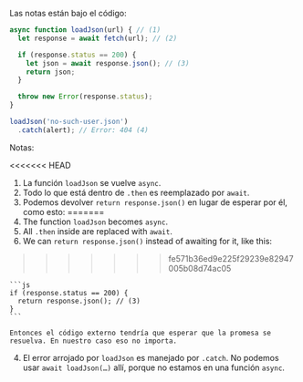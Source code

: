 
Las notas están bajo el código:

```js run
async function loadJson(url) { // (1)
  let response = await fetch(url); // (2)

  if (response.status == 200) {
    let json = await response.json(); // (3)
    return json;
  }

  throw new Error(response.status);
}

loadJson('no-such-user.json')
  .catch(alert); // Error: 404 (4)
```

Notas:

<<<<<<< HEAD
1. La función `loadJson` se vuelve `async`.
2. Todo lo que está dentro de `.then` es reemplazado por `await`.
3. Podemos devolver `return response.json()` en lugar de esperar por él, como esto:
=======
1. The function `loadJson` becomes `async`.
2. All `.then` inside are replaced with `await`.
3. We can `return response.json()` instead of awaiting for it, like this:
>>>>>>> fe571b36ed9e225f29239e82947005b08d74ac05

    ```js
    if (response.status == 200) {
      return response.json(); // (3)
    }
    ```

    Entonces el código externo tendría que esperar que la promesa se resuelva. En nuestro caso eso no importa.
4. El error arrojado por `loadJson` es manejado por `.catch`. No podemos usar `await loadJson(…)` allí, porque no estamos en una función `async`.
